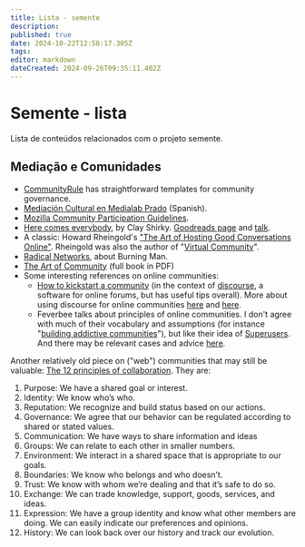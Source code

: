 ```yaml
---
title: Lista - semente
description: 
published: true
date: 2024-10-22T12:58:17.305Z
tags: 
editor: markdown
dateCreated: 2024-09-26T09:35:11.402Z
---
```


# Semente - lista

Lista de conteúdos relacionados com o projeto semente.

## Mediação e Comunidades

- [CommunityRule](https://communityrule.info/) has straightforward templates for community governance.
- [Mediación Cultural en Medialab Prado](https://www.youtube.com/watch?v=sprdd6NZqPU) (Spanish).
- [Mozilla Community Participation Guidelines](https://www.mozilla.org/en-US/about/governance/policies/participation/).
- [Here comes everybody](https://www.penguinrandomhouse.com/books/300615/here-comes-everybody-by-clay-shirky/), by Clay Shirky. [Goodreads page](https://www.goodreads.com/book/show/1998185.Here_Comes_Everybody) and [talk](https://www.youtube.com/watch?v=p8wR-GXeOQo).
- A classic: Howard Rheingold's ["The Art of Hosting Good Conversations Online"](http://www.rheingold.com/texts/artonlinehost.html). Rheingold was also the author of "[Virtual Community](http://www.rheingold.com/vc/book/)". 
- [Radical Networks](https://www.youtube.com/watch?v=70CNGXQ1-eY), about Burning Man.
- [The Art of Community](https://drive.google.com/file/d/1EI6YcKlTdzojLD4RdVjYVlmFRTNzzge0/view) (full book in PDF)
- Some interesting references on online communities:
	- [How to kickstart a community](https://meta.discourse.org/t/how-to-kick-start-a-community/51295/2) (in the context of [discourse](https://discourse.org/), a software for online forums, but has useful tips overall). More about using discourse for online communities [here](https://blog.discourse.org/2014/08/building-a-discourse-community/) and [here](https://blog.discourse.org/2018/08/launching-a-successful-discourse-community/).
	- Feverbee talks about principles of online communities. I don't agree with much of their vocabulary and assumptions (for instance "[building addictive communities](https://vimeo.com/109945437)"), but like their idea of [Superusers](https://www.feverbee.com/superusercasestudy/).  And there may be relevant cases and advice [here](https://www.feverbee.com/wp-content/uploads/2015/03/theprovenpath.pdf).

Another relatively old piece on ("web") communities that may still be valuable: [The 12 principles of collaboration](http://endofweb.pbworks.com/f/12principles.pdf). They are:

1. Purpose: We have a shared goal or interest.
2. Identity: We know who’s who.
3. Reputation: We recognize and build status based on our actions.
4. Governance: We agree that our behavior can be regulated according to shared or stated values.
5. Communication: We have ways to share information and ideas
6. Groups: We can relate to each other in smaller numbers.
7. Environment: We interact in a shared space that is appropriate to our goals.
8. Boundaries: We know who belongs and who doesn’t.
9. Trust: We know with whom we’re dealing and that it’s safe to do so.
10. Exchange: We can trade knowledge, support, goods, services, and ideas.
11. Expression: We have a group identity and know what other members are doing. We can easily indicate our preferences and opinions.
12. History: We can look back over our history and track our evolution.
